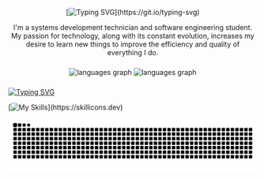 <div align="center">
  
[![Typing SVG](https://readme-typing-svg.demolab.com?font=IBM+Plex+Mono&weight=500&size=30&pause=1000&color=76B677&center=true&width=435&lines=Hello+World!)](https://git.io/typing-svg)

</div>

<p align="center" width="100%"> 
I'm a systems development technician and software engineering student. My passion for technology, along with its constant evolution, increases my desire to learn new things to improve the efficiency and quality of everything I do.
</p>

###

<div align="center">
  <img src="https://github-readme-stats.vercel.app/api?username=MilenaGarciaCosta&show_icons=true&theme=vue-dark&hide_border=true&include_all_commits=true&rank_icon=github" height="150" alt="languages graph"  />
  <img src="https://github-readme-stats.vercel.app/api/top-langs/?username=MilenaGarciaCosta&layout=compact&hide_border=true&theme=vue-dark" height="150" alt="languages graph"  />
</div>

###

[![Typing SVG](https://readme-typing-svg.demolab.com?font=Mozilla+Text&weight=500&size=30&pause=1000&color=76B677&multiline=true&repeat=false&width=435&lines=%E2%98%95%EF%B8%8E+Skills)](https://git.io/typing-svg)

[![My Skills](https://skillicons.dev/icons?i=js,nodejs,react,py,selenium,html,css,tailwind,bootstrap,django,mysql,)](https://skillicons.dev)

![Texto Alternativo](./github-user-contribution.svg)
